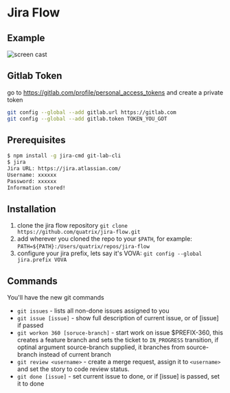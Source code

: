 # Jira Flow 

## Example
![screen cast](http://edisdead.com/out.gif)

## Gitlab Token
go to https://gitlab.com/profile/personal_access_tokens and create a private token

```bash
git config --global --add gitlab.url https://gitlab.com
git config --global --add gitlab.token TOKEN_YOU_GOT
```

## Prerequisites
```bash
$ npm install -g jira-cmd git-lab-cli
$ jira
Jira URL: https://jira.atlassian.com/
Username: xxxxxx
Password: xxxxxx
Information stored!
```

## Installation
1. clone the jira flow repository ```git clone https://github.com/quatrix/jira-flow.git```
1. add wherever you cloned the repo to your ```$PATH```, for example: ```PATH=${PATH}:/Users/quatrix/repos/jira-flow```
1. configure your jira prefix, lets say it's VOVA: ```git config --global jira.prefix VOVA```


## Commands
You'll have the new git commands

* ```git issues``` - lists all non-done issues assigned to you
* ```git issue [issue]``` - show full description of current issue, or of [issue] if passed
* ```git workon 360 [soruce-branch]``` - start work on issue $PREFIX-360, this creates a feature branch and sets the ticket to ```IN_PROGRESS``` transition, if optinal argument source-branch supplied, it branches from source-branch instead of current branch
* ```git review <username>``` - create a merge request, assign it to ```<username>```  and set the story to code review status.
* ```git done [issue]``` - set current issue to done, or if [issue] is passed, set it to done
